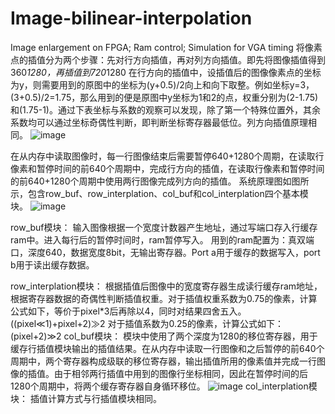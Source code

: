 # Image-bilinear-interpolation
Image enlargement on FPGA; Ram control; Simulation for VGA timing
将像素点的插值分为两个步骤：先对行方向插值，再对列方向插值。即先将图像插值得到360*1280，再插值到720*1280
在行方向的插值中，设插值后的图像像素点的坐标为y，则需要用到的原图中的坐标为(y+0.5)/2向上和向下取整。例如坐标y=3，(3+0.5)/2=1.75，那么用到的便是原图中y坐标为1和2的点，权重分别为(2-1.75)和(1.75-1)。通过下表坐标与系数的观察可以发现，除了第一个特殊位置外，其余系数均可以通过坐标奇偶性判断，即判断坐标寄存器最低位。列方向插值原理相同。
![image](https://user-images.githubusercontent.com/57220819/196198332-cc9e3ca3-83fe-4fa6-b877-ffb1cec8b57a.png)

在从内存中读取图像时，每一行图像结束后需要暂停640+1280个周期，在读取行像素和暂停时间的前640个周期中，完成行方向的插值，在读取行像素和暂停时间的前640+1280个周期中使用两行图像完成列方向的插值。
系统原理图如图所示，包含row_buf、row_interplation、col_buf和col_interplation四个基本模块。
![image](https://user-images.githubusercontent.com/57220819/196198400-578ac93b-9e07-4576-9860-46b807eccb13.png)


row_buf模块：
	输入图像根据一个宽度计数器产生地址，通过写端口存入行缓存ram中。进入每行后的暂停时间时，ram暂停写入。
	用到的ram配置为：真双端口，深度640，数据宽度8bit，无输出寄存器。Port a用于缓存的数据写入，port b用于读出缓存数据。

row_interplation模块：
	根据插值后图像中的宽度寄存器生成读行缓存ram地址，根据寄存器数据的奇偶性判断插值权重。对于插值权重系数为0.75的像素，计算公式如下，等价于pixel*3后再除以4，同时对结果四舍五入。
((pixel≪1)+pixel+2)≫2
对于插值系数为0.25的像素，计算公式如下：
(pixel+2)≫2
col_buf模块：
	模块中使用了两个深度为1280的移位寄存器，用于缓存行插值模块输出的插值结果。在从内存中读取一行图像和之后暂停的前640个周期中，两个寄存器构成级联的移位寄存器，输出插值所用的像素值并完成一行图像的插值。由于相邻两行插值中用到的图像行坐标相同，因此在暂停时间的后1280个周期中，将两个缓存寄存器自身循环移位。
![image](https://user-images.githubusercontent.com/57220819/196198545-f57404a0-1511-4e7b-ad4b-0489c34a1e2b.png)
col_interplation模块：
	插值计算方式与行插值模块相同。
